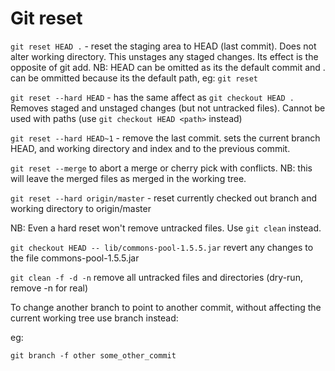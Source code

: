 # Git reset

`git reset HEAD .` - reset the staging area to HEAD (last commit). Does not alter working directory. This unstages any staged changes. Its effect is the opposite of git add. NB: HEAD can be omitted as its the default commit and . can be ommitted because its the default path, eg: ` git reset `

`git reset --hard HEAD` - has the same affect as `git checkout HEAD .` Removes staged and unstaged changes (but not untracked files). Cannot be used with paths (use `git checkout HEAD <path>` instead)

`git reset --hard HEAD~1` - remove the last commit. sets the current branch HEAD, and working directory and index and to the previous commit.

`git reset --merge` to abort a merge or cherry pick with conflicts. NB: this will leave the merged files as merged in the working tree.

`git reset --hard origin/master` - reset currently checked out branch and working directory to origin/master

NB: Even a hard reset won't remove untracked files. Use `git clean` instead.

`git checkout HEAD -- lib/commons-pool-1.5.5.jar` revert any changes to the file commons-pool-1.5.5.jar

`git clean -f -d -n` remove all untracked files and directories (dry-run, remove -n for real)

To change another branch to point to another commit, without affecting the current working tree use branch instead:

eg:

`git branch -f other some_other_commit`
